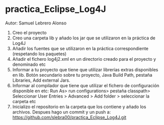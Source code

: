 # practica_Eclipse_Log4J

Autor: Samuel Lebrero Alonso

1. Creo el proyecto
2. Creo una carpeta lib y añado los jar que se utilizaron en la práctica de 
Log4J
3. Añadir los fuentes que se utilizaron en la práctica correspondiente (respetando los paquetes)
4. Añadir el fichero log4j2.xml en un directorio creado para el proyecto y denominado etc
5. Informar a tu proyecto que tiene que utilizar librerías extras disponibles en lib. Botón secundario sobre tu proyecto, Java Build Path, pestaña Libraries, Add external Jars.
6. Informar al compilador que tiene que utilizar el fichero de configuración disponible en etc: Run As> run configurations> pestaña classpath> Seleccionar User Entries > Advanced > Add folder > seleccionar la carpeta etc
7. Inicializo el repositorio en la carpeta que los contiene y añado los archivos. Despues hago un commit y un push a:
 <https://github.com/slebra00/practica_Eclipse_Log4J.git>
